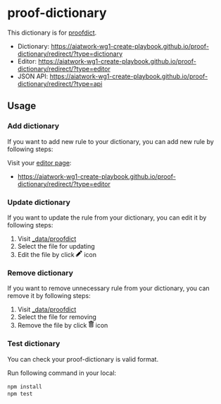 # proof-dictionary

This dictionary is for [proofdict](https://github.com/proofdict/proofdict).

- Dictionary: <https://aiatwork-wg1-create-playbook.github.io/proof-dictionary/redirect/?type=dictionary>
- Editor: <https://aiatwork-wg1-create-playbook.github.io/proof-dictionary/redirect/?type=editor>
- JSON API: <https://aiatwork-wg1-create-playbook.github.io/proof-dictionary/redirect/?type=api>

## Usage

### Add dictionary

If you want to add new rule to your dictionary, you can add new rule by following steps: 

Visit your [editor page](https://aiatwork-wg1-create-playbook.github.io/proof-dictionary/):

- <https://aiatwork-wg1-create-playbook.github.io/proof-dictionary/redirect/?type=editor>

### Update dictionary

If you want to update the rule from your dictionary, you can edit it by following steps: 

1. Visit [_data/proofdict][]
2. Select the file for updating
3. Edit the file by click ![Edit this file](docs/assets/pencil.png) icon

### Remove dictionary

If you want to remove unnecessary rule from your dictionary, you can remove it by following steps: 

1. Visit [_data/proofdict][]
2. Select the file for removing
3. Remove the file by click ![Delete this file](docs/assets/trashcan.png) icon

### Test dictionary

You can check your proof-dictionary is valid format.

Run following command in your local:

    npm install
    npm test

[_data/proofdict]: _data/proofdict "dictionary data directory"

